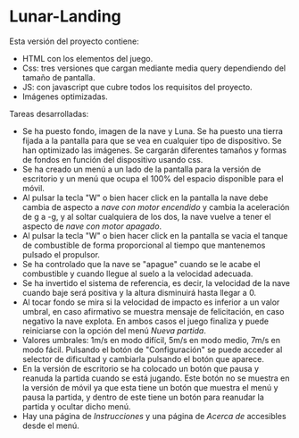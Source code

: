 # Lunar-Landing
Esta versión del proyecto contiene:
* HTML con los elementos del juego.
* Css: tres versiones que cargan mediante media query dependiendo del tamaño de pantalla.
* JS: con javascript que cubre todos los requisitos del proyecto.
* Imágenes optimizadas.

Tareas desarrolladas:
* Se ha puesto fondo, imagen de la nave y Luna. Se ha puesto una tierra fijada a la pantalla para que se vea en cualquier tipo de dispositivo. Se han optimizado las imágenes. Se cargarán diferentes tamaños y formas de fondos en función del dispositivo usando css.
* Se ha creado un menú a un lado de la pantalla para la versión de escritorio y un menú que ocupa el 100% del espacio disponible para el móvil.
* Al pulsar la tecla "W" o bien hacer click en la pantalla la nave debe cambia de aspecto a *nave con motor encendido* y cambia la aceleración de g a -g, y al soltar cualquiera de los dos, la nave vuelve a tener el aspecto de *nave con motor apagado*.
* Al pulsar la tecla "W" o bien hacer click en la pantalla se vacia el tanque de combustible de forma proporcional al tiempo que mantenemos pulsado el propulsor.
* Se ha controlado que la nave se "apague" cuando se le acabe el combustible y cuando llegue al suelo a la velocidad adecuada.
* Se ha invertido el sistema de referencia, es decir, la velocidad de la nave cuando baje será positiva y la altura disminuirá hasta llegar a 0.
* Al tocar fondo se mira si la velocidad de impacto es inferior a un valor umbral, en caso afirmativo se muestra mensaje de felicitación, en caso negativo la nave explota. En ambos casos el juego finaliza y puede reiniciarse con la opción del menú *Nueva partida*.
* Valores umbrales: 1m/s en modo difícil, 5m/s en modo medio, 7m/s en modo fácil. Pulsando el botón de "Configuración" se puede acceder al selector de dificultad y cambiarla pulsando el botón que aparece.
* En la versión de escritorio se ha colocado un botón que pausa y reanuda la partida cuando se está jugando. Este botón no se muestra en la versión de móvil ya que esta tiene un botón que muestra el menú y pausa la partida, y dentro de este tiene un botón para reanudar la partida y ocultar dicho menú.
* Hay una página de *Instrucciones* y una página de *Acerca de* accesibles desde el menú.
